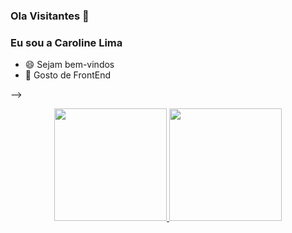 ### Ola Visitantes 👋
### Eu sou a Caroline Lima

- 😄 Sejam bem-vindos
- 🔭 Gosto de FrontEnd

-->
<div align="center">
  <a href="https://github.com/rogergabrielsantos">
  <img height="180em" src="https://github-readme-stats.vercel.app/api?username=CarolzinhaLima&show_icons=true&theme=jolly&include_all_commits=true&count_private=true"/>
  <img height="180em" src="https://github-readme-stats.vercel.app/api/top-langs/?username=CarolzinhaLima&layout=compact&langs_count=7&theme=jolly"/>
</div>


